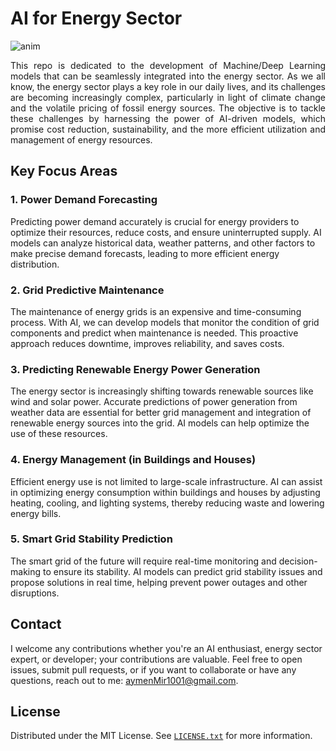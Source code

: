 # AI for Energy Sector

![anim](https://images.ncsl.org/image/upload/c_fill,g_auto,w_1100/f_auto,q_auto/v1676057138/website/NU-solar-wind-turbine-clean-energy-498769592_1x.jpg)

<p align="justify">
This repo is dedicated to the development of Machine/Deep Learning models that can be seamlessly integrated into the energy sector. As we all know, the energy sector plays a key role in our daily lives, and its challenges are becoming increasingly complex, particularly in light of climate change and the volatile pricing of fossil energy sources. The objective is to tackle these challenges by harnessing the power of AI-driven models, which promise cost reduction, sustainability, and the more efficient utilization and management of energy resources.
</p>

## Key Focus Areas

### 1. Power Demand Forecasting
Predicting power demand accurately is crucial for energy providers to optimize their resources, reduce costs, and ensure uninterrupted supply. AI models can analyze historical data, weather patterns, and other factors to make precise demand forecasts, leading to more efficient energy distribution.

### 2. Grid Predictive Maintenance
The maintenance of energy grids is an expensive and time-consuming process. With AI, we can develop models that monitor the condition of grid components and predict when maintenance is needed. This proactive approach reduces downtime, improves reliability, and saves costs.

### 3. Predicting Renewable Energy Power Generation
The energy sector is increasingly shifting towards renewable sources like wind and solar power. Accurate predictions of power generation from weather data are essential for better grid management and integration of renewable energy sources into the grid. AI models can help optimize the use of these resources.

### 4. Energy Management (in Buildings and Houses)
Efficient energy use is not limited to large-scale infrastructure. AI can assist in optimizing energy consumption within buildings and houses by adjusting heating, cooling, and lighting systems, thereby reducing waste and lowering energy bills.

### 5. Smart Grid Stability Prediction
The smart grid of the future will require real-time monitoring and decision-making to ensure its stability. AI models can predict grid stability issues and propose solutions in real time, helping prevent power outages and other disruptions.

## Contact

I welcome any contributions whether you're an AI enthusiast, energy sector expert, or developer; your contributions are valuable. Feel free to open issues, submit pull requests, or if you want to collaborate or have any questions, reach out to me: [aymenMir1001@gmail.com](mailto:aymenMir1001@gmail.com).

## License

Distributed under the MIT License. See [`LICENSE.txt`](LICENSE.txt) for more information.

